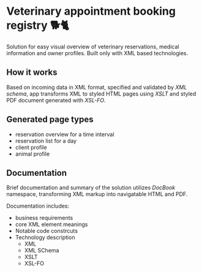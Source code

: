 # Veterinary appointment booking registry 🐕🐈

Solution for easy visual overview of veterinary reservations, medical information and owner profiles. Built only with XML based technologies.

## How it works

Based on incoming data in XML format, specified and validated by *XML schema*, app transforms XML to styled HTML pages using *XSLT* and styled PDF document generated with *XSL-FO*.

## Generated page types
* reservation overview for a time interval 
* reservation list for a day
* client profile
* animal profile

## Documentation 

Brief documentation and summary of the solution utilizes *DocBook* namespace, transforming XML markup into navigatable HTML and PDF.

Documentation includes:

* business requirements 
* core XML element meanings
* Notable code constrcuts
* Technology description
  * XML
  * XML SChema
  * XSLT
  * XSL-FO
